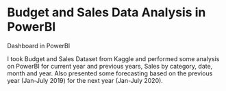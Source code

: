 # Budget and Sales Data Analysis in PowerBI
Dashboard in PowerBI

I took Budget and Sales Dataset from Kaggle and performed some analysis on PowerBI for current year and previous years, Sales by category, date, month and year. Also presented some forecasting based on the previous year (Jan-July 2019) for the next year (Jan-July 2020).
